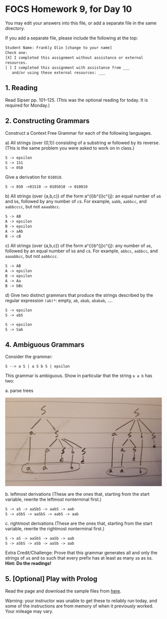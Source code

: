 # FOCS Homework 9, for Day 10

You may edit your answers into this file, or add a separate file in the same directory.

If you add a separate file, please include the following at the top:

```
Student Name: Frankly Olin [change to your name]
Check one:
[X] I completed this assignment without assistance or external resources.
[ ] I completed this assignment with assistance from ___
   and/or using these external resources: ___
```

## 1. Reading

Read Sipser pp. 101–125. (This was the optional reading for today. It is required for Monday.)

## 2. Constructing Grammars

Construct a Context Free Grammar for each of the following languages.

a) All strings (over {0,1}) consisting of a substring _w_ followed by its reverse. (This is the same problem you were asked to work on in class.)

```
S -> epsilon
S -> 1S1
S -> 0S0
```

Give a derivation for `010010`.

```
S -> 0S0 ->01S10 -> 010S010 -> 010010
```

b) All strings (over {a,b,c}) of the form a^{i}b^{i}c^{j}: an equal number of `a`s and `b`s, followed by any number of `c`s. For example, `aabb`, `aabbcc`, and `aabbcccc`, but not `aaaabbcc`.

```
S -> AB
A -> epsilon
B -> epsilon
A -> aAb
B -> cB
```

c) All strings (over {a,b,c}) of the form a^{i}b^{j}c^{j}: any number of `a`s, followed by an equal number of `b`s and `c`s. For example, `abbcc`, `aabbcc`, and `aaaabbcc`, but not `aabbccc`.

```
S -> AB
A -> epsilon
B -> epsilon
A -> Aa
B -> bBc
```

d) Give two distinct grammars that produce the strings described by the regular expression `(ab)*`: empty, `ab`, `abab`, `ababab`, ….

```
S -> epsilon
S -> abS
```

```
S -> epsilon
S -> Sab
```

## 4. Ambiguous Grammars

Consider the grammar:

    S --> a S | a S b S | epsilon 

This grammar is ambiguous. Show in particular that the string `a a b` has
two:

a. parse trees

![parse tree](parse-tree.jpg)

b. leftmost derivations (These are the ones that, starting from the start variable, rewrite the leftmost nonterminal first.)

```
S -> aS -> aaSbS -> aabS -> aab
S -> aSbS -> aaSbS -> aabS -> aab
```

c. rightmost derivations (These are the ones that, starting from the start variable, rewrite the rightmost nonterminal first.)

```
S -> aS -> aaSbS -> aaSb -> aab
S -> aSbS -> aSb -> aaSb -> aab
```

Extra Credit/Challenge: Prove that this grammar generates all and only the strings of `a`s and `b`s such that every prefix has at least as many `a`s as `b`s. **Hint: Do the readings!**

## 5. [Optional] Play with Prolog

Read the page and download the sample files from [here](https://sites.google.com/site/focs16fall/prolog).

Warning: your instructor was unable to get these to reliably run today, and some of the instructions are from memory of when it previously worked. Your mileage may vary.